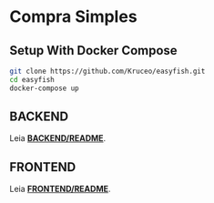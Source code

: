 # Compra Simples

## Setup With Docker Compose


```bash
git clone https://github.com/Kruceo/easyfish.git
cd easyfish
docker-compose up
```

## **BACKEND**

Leia [**BACKEND/README**](https://github.com/Kruceo/compra-simples/tree/main/backend/README.md).

## **FRONTEND**

Leia [**FRONTEND/README**](https://github.com/Kruceo/compra-simples/tree/main/frontend/README.md).